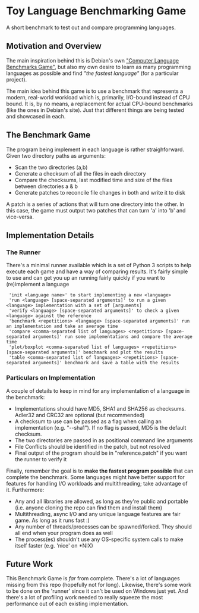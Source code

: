 # Toy Language Benchmarking Game

A short benchmark to test out and compare programming languages.

## Motivation and Overview

The main inspiration behind this is Debian's own ["Computer Language Benchmarks Game"](https://benchmarksgame-team.pages.debian.net/benchmarksgame/), but also my own desire to learn as many programming languages as possible and find _"the fastest language"_ (for a particular project).

The main idea behind this game is to use a benchmark that represents a modern, real-world workload which is, primarily, I/O-bound instead of CPU bound. It is, by no means, a replacement for actual CPU-bound benchmarks (like the ones in Debian's site). Just that different things are being tested and showcased in each.

## The Benchmark Game

The program being implement in each language is rather straighforward. Given two directory paths as arguments:

* Scan the two directories (a,b)
* Generate a checksum of all the files in each directory
* Compare the checksums, last modified time and size of the files between directories a & b
* Generate patches to reconcile file changes in both and write it to disk

A patch is a series of actions that will turn one directory into the other. In this case, the game must output two patches that can turn 'a' into 'b' and vice-versa.

## Implementation Details

### The Runner

There's a minimal runner available which is a set of Python 3 scripts to help execute each game and have a way of comparing results. It's fairly simple to use and can get you up an running fairly quickly if you want to (re)implement a language

```
 'init <language name>' to start implementing a new <language>
 'run <language> [space-separated arguments]' to run a given <language> implementation with a set of [arguments]
 'verify <language> [space-separated arguments]' to check a given <language> against the reference
 'benchmark <repetitions> <language> [space-separated arguments]' run an implementation and take an average time
 'compare <comma-separated list of languages> <repetitions> [space-separated arguments]' run some implementations and compare the average time
 'plot/boxplot <comma-separated list of languages> <repetitions> [space-separated arguments]' benchmark and plot the results
 'table <comma-separated list of languages> <repetitions> [space-separated arguments]' benchmark and save a table with the results
 ```

 ### Particulars on Implementation

A couple of details to keep in mind for any implementation of a language in the benchmark:
* Implementations should have MD5, SHA1 and SHA256 as checksums. Adler32 and CRC32 are optional (but recommended)
* A checksum to use can be passed as a flag when calling an implementation (e.g. "--sha1"). If no flag is passed, MD5 is the default checksum.
* The two directories are passed in as positional command line arguments
* File Conflicts should be identified in the patch, but not resolved
* Final output of the program should be in "reference.patch" if you want the runner to verify it

Finally, remember the goal is to **make the fastest program possible** that can complete the benchmark. Some languages might have better support for features for handling I/O workloads and multithreading; take advantage of it. Furthermore:
* Any and all libraries are allowed, as long as they're public and portable (i.e. anyone cloning the repo can find them and install them)
* Multithreading, async I/O and any unique language features are fair game. As long as it runs fast :)
* Any number of threads/processes can be spawned/forked. They should all end when your program does as well
* The process(es) shouldn't use any OS-specific system calls to make itself faster (e.g. 'nice' on *NIX)

## Future Work

This Benchmark Game is *far* from complete. There's a lot of languages missing from this repo (hopefully not for long). Likewise, there's some work to be done on the 'runner' since it can't be used on Windows just yet. And there's a lot of profiling work needed to really squeeze the most performance out of each existing implementation.